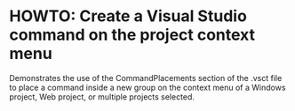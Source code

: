 HOWTO: Create a Visual Studio command on the project context menu
=================================================================

Demonstrates the use of the CommandPlacements section of the .vsct file to place a command inside a new group on the context menu of a Windows project, Web project, or multiple projects selected.